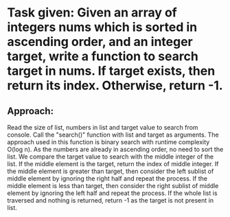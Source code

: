# Task given: Given an array of integers nums which is sorted in ascending order, and an integer target, write a function to search target in nums. If target exists, then return its index. Otherwise, return -1.

## Approach: 
Read the size of list, numbers in list and target value to search from console.
Call the "search()" function with list and target as arguments.
The approach used in this function is binary search with runtime complexity O(log n).
As the numbers are already in ascending order, no need to sort the list.
We compare the target value to search with the middle integer of the list.
If the middle element is the target, return the index of middle integer.
If the middle element is greater than target, then consider the left sublist of middle element by ignoring the right half and repeat the process.
If the middle element is less than target, then consider the right sublist of middle element by ignoring the left half and repeat the process.
If the whole list is traversed and nothing is returned, return -1 as the target is not present in list.
